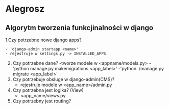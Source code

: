 # Alegrosz


## Algorytm tworzenia funkcjinalności w django

1.Czy potrzebne nowe django apps?

    - 'django-admin startapp <name>'
    - rejestruje w settings.py -> INSTALLED_APPS

2. Czy potrzebne dane?
   -tworze modele w <appname/models.py>
   -'python manage.py makemigrations <app_label>'
   -'python ./manage.py migrate <app_label>'
3. Czy potrzebuje obsluge w django-admin(CMS)?
   - rejestruje modele w <app_name>/admin.py
2. Czy potrzebna jest logika? (View)
    - <app_name/views.py
3. Czy potrzebny jest routing?